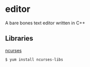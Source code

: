 editor
======

A bare bones text editor written in C++

Libraries
---------

[ncurses](https://www.gnu.org/software/ncurses/ncurses.html)

```bash
$ yum install ncurses-libs
```

